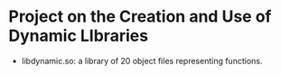 # Project on the Creation and Use of Dynamic LIbraries

* libdynamic.so: a library of 20 object files representing functions.


